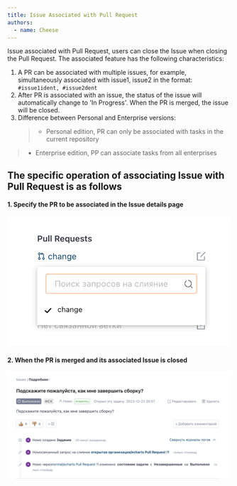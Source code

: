 ```yaml
---
title: Issue Associated with Pull Request
authors:
  - name: Cheese
---
```


Issue associated with Pull Request, users can close the Issue when closing the Pull Request. The associated feature has the following characteristics:

1. A PR can be associated with multiple issues, for example, simultaneously associated with issue1, issue2 in the format: `#issue1ident, #issue2dent`
2. After PR is associated with an issue, the status of the issue will automatically change to 'In Progress'. When the PR is merged, the issue will be closed.
3. Difference between Personal and Enterprise versions:
   > - Personal edition, PR can only be associated with tasks in the current repository
> - Enterprise edition, PP can associate tasks from all enterprises

## The specific operation of associating Issue with Pull Request is as follows

#### 1. Specify the PR to be associated in the Issue details page

![](PR.assets/image-1.png)

#### 2. When the PR is merged and its associated Issue is closed

![](PR.assets/image.png)